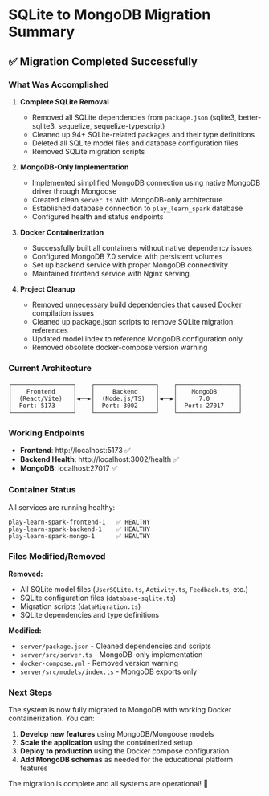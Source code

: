 # SQLite to MongoDB Migration Summary

## ✅ Migration Completed Successfully

### What Was Accomplished

1. **Complete SQLite Removal**
   - Removed all SQLite dependencies from `package.json` (sqlite3, better-sqlite3, sequelize, sequelize-typescript)
   - Cleaned up 94+ SQLite-related packages and their type definitions
   - Deleted all SQLite model files and database configuration files
   - Removed SQLite migration scripts

2. **MongoDB-Only Implementation**
   - Implemented simplified MongoDB connection using native MongoDB driver through Mongoose
   - Created clean `server.ts` with MongoDB-only architecture
   - Established database connection to `play_learn_spark` database
   - Configured health and status endpoints

3. **Docker Containerization**
   - Successfully built all containers without native dependency issues
   - Configured MongoDB 7.0 service with persistent volumes
   - Set up backend service with proper MongoDB connectivity
   - Maintained frontend service with Nginx serving

4. **Project Cleanup**
   - Removed unnecessary build dependencies that caused Docker compilation issues
   - Cleaned up package.json scripts to remove SQLite migration references
   - Updated model index to reference MongoDB configuration only
   - Removed obsolete docker-compose version warning

### Current Architecture

```
┌─────────────────┐    ┌─────────────────┐    ┌─────────────────┐
│    Frontend     │    │     Backend     │    │    MongoDB      │
│  (React/Vite)   │◄──►│  (Node.js/TS)   │◄──►│      7.0        │
│  Port: 5173     │    │  Port: 3002     │    │  Port: 27017    │
└─────────────────┘    └─────────────────┘    └─────────────────┘
```

### Working Endpoints

- **Frontend**: http://localhost:5173 ✅
- **Backend Health**: http://localhost:3002/health ✅
- **MongoDB**: localhost:27017 ✅

### Container Status

All services are running healthy:
```
play-learn-spark-frontend-1   ✅ HEALTHY
play-learn-spark-backend-1    ✅ HEALTHY  
play-learn-spark-mongo-1      ✅ HEALTHY
```

### Files Modified/Removed

**Removed:**
- All SQLite model files (`UserSQLite.ts`, `Activity.ts`, `Feedback.ts`, etc.)
- SQLite configuration files (`database-sqlite.ts`)
- Migration scripts (`dataMigration.ts`)
- SQLite dependencies and type definitions

**Modified:**
- `server/package.json` - Cleaned dependencies and scripts
- `server/src/server.ts` - MongoDB-only implementation
- `docker-compose.yml` - Removed version warning
- `server/src/models/index.ts` - MongoDB exports only

### Next Steps

The system is now fully migrated to MongoDB with working Docker containerization. You can:

1. **Develop new features** using MongoDB/Mongoose models
2. **Scale the application** using the containerized setup
3. **Deploy to production** using the Docker compose configuration
4. **Add MongoDB schemas** as needed for the educational platform features

The migration is complete and all systems are operational! 🎉